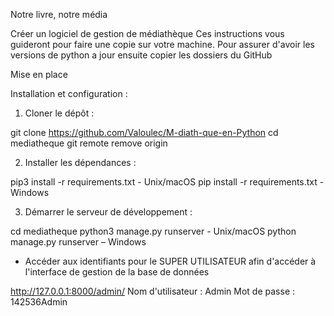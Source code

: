 Notre livre, notre média 

Créer un logiciel de gestion de médiathèque 
Ces instructions vous guideront pour faire une copie sur votre machine.
Pour assurer d'avoir les versions de python a jour
ensuite copier les dossiers du GitHub

Mise en place

Installation et configuration :
1.	Cloner le dépôt :

git clone https://github.com/Valoulec/M-diath-que-en-Python
cd mediatheque
git remote remove origin

2.	Installer les dépendances :
   
pip3 install -r requirements.txt - Unix/macOS
pip install -r requirements.txt - Windows

3.	Démarrer le serveur de développement :

cd mediatheque
python3 manage.py runserver - Unix/macOS
python manage.py runserver – Windows

* Accéder aux identifiants pour le SUPER UTILISATEUR afin d'accéder à l'interface de gestion de la base de données

http://127.0.0.1:8000/admin/ 
Nom d'utilisateur : Admin 
Mot de passe : 142536Admin

